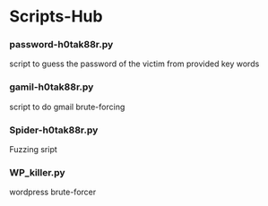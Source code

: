 # Scripts-Hub
### password-h0tak88r.py
script to guess the password of the victim from provided key words
### gamil-h0tak88r.py 
script to do gmail brute-forcing
### Spider-h0tak88r.py
Fuzzing sript
### WP_killer.py
wordpress brute-forcer
